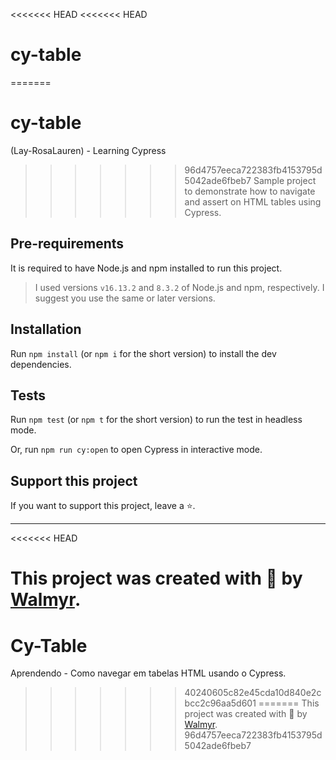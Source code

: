 <<<<<<< HEAD
<<<<<<< HEAD
# cy-table

=======
# cy-table

(Lay-RosaLauren) - Learning Cypress 

>>>>>>> 96d4757eeca722383fb4153795d5042ade6fbeb7
Sample project to demonstrate how to navigate and assert on HTML tables using Cypress.

## Pre-requirements

It is required to have Node.js and npm installed to run this project.

> I used versions `v16.13.2` and `8.3.2` of Node.js and npm, respectively. I suggest you use the same or later versions.

## Installation

Run `npm install` (or `npm i` for the short version) to install the dev dependencies.

## Tests

Run `npm test` (or `npm t` for the short version) to run the test in headless mode.

Or, run `npm run cy:open` to open Cypress in interactive mode.

## Support this project

If you want to support this project, leave a ⭐.

___
<<<<<<< HEAD

This project was created with 💚 by [Walmyr](https://walmyr.dev).
=======
# Cy-Table
Aprendendo - Como navegar em tabelas HTML usando o Cypress.
>>>>>>> 40240605c82e45cda10d840e2cbcc2c96aa5d601
=======
This project was created with 💚 by [Walmyr](https://walmyr.dev).
>>>>>>> 96d4757eeca722383fb4153795d5042ade6fbeb7
